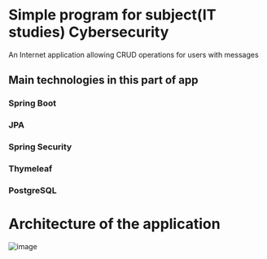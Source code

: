 # Simple program for subject(IT studies) Cybersecurity

An Internet application allowing CRUD operations for users with messages

##  Main technologies in this part of app

### Spring Boot
### JPA
### Spring Security
### Thymeleaf
### PostgreSQL

# Architecture of the application

![image](https://github.com/user-attachments/assets/d6941aed-da25-45bb-b788-24ae01f7ab01)
